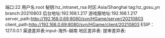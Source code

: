 端口:22
用户名:root
秘钥:hz_intranet_rsa
时区:Asia/Shanghai
tag:hz_gosu_yn
branch:20210803
后台地址:192.168.1.217
游戏服地址:192.168.1.217
server_path:http://192.168.0.69:8080/svn/HGame/server/20210803
client_path:http://192.168.0.69:8080/svn/HGame/client/20210803
ESIP：127.0.0.1
渠道差异表:input-海外-越南
地区差异表:
提审差异表: